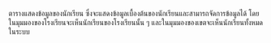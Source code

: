 ตารางแสดงข้อมูลของนักเรียน ซึ่งจะแสดงข้อมูลเบื้องต้นของนักเรียนและสามารถจัดการข้อมูลได้ โดยในมุมมองของโรงเรียนจะเห็นนักเรียนของโรงเรียนนั้น ๆ และในมุมมองของเขตจะเห็นนักเรียนทั้งหมดในระบบ
